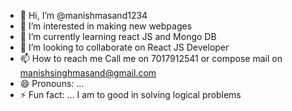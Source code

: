 - 👋 Hi, I’m @manishmasand1234
- 👀 I’m interested in making new webpages
- 🌱 I’m currently learning react JS and Mongo DB
- 💞️ I’m looking to collaborate on React JS Developer
- 📫 How to reach me Call me on 7017912541 or compose mail on manishsinghmasand@gmail.com
- 😄 Pronouns: ...
- ⚡ Fun fact: ... I am to good in solving logical problems

<!---
manishmasand1234/manishmasand1234 is a ✨ special ✨ repository because its `README.md` (this file) appears on your GitHub profile.
You can click the Preview link to take a look at your changes.
--->
